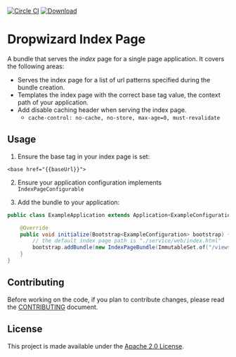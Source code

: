 [![Circle CI](https://circleci.com/gh/palantir/dropwizard-index-page.svg?style=svg&circle-token=bff5c5b6816da034954a2fd7bb65bee9d6f9c33e)](https://circleci.com/gh/palantir/dropwizard-index-page)
[ ![Download](https://api.bintray.com/packages/palantir/releases/dropwizard-index-page/images/download.svg) ](https://bintray.com/palantir/releases/dropwizard-index-page/_latestVersion)


Dropwizard Index Page
=====================

A bundle that serves the *index* page for a single page application. It covers the following areas:

- Serves the index page for a list of url patterns specified during the bundle creation.
- Templates the index page with the correct base tag value, the context path of your application.
- Add disable caching header when serving the index page.
  - `cache-control: no-cache, no-store, max-age=0, must-revalidate`


Usage
-----
1. Ensure the base tag in your index page is set:
  ```
  <base href="{{baseUrl}}">
  ```
2. Ensure your application configuration implements `IndexPageConfigurable`

3. Add the bundle to your application:

  ```java
  public class ExampleApplication extends Application<ExampleConfiguration> {

      @Override
      public void initialize(Bootstrap<ExampleConfiguration> bootstrap) {
          // the default index page path is "./service/web/index.html"
          bootstrap.addBundle(new IndexPageBundle(ImmutableSet.of("/views/*"));
      }
  }
  ```


Contributing
------------
Before working on the code, if you plan to contribute changes, please read the [CONTRIBUTING](CONTRIBUTING.md) document.


License
-------
This project is made available under the
[Apache 2.0 License](http://www.apache.org/licenses/LICENSE-2.0).
